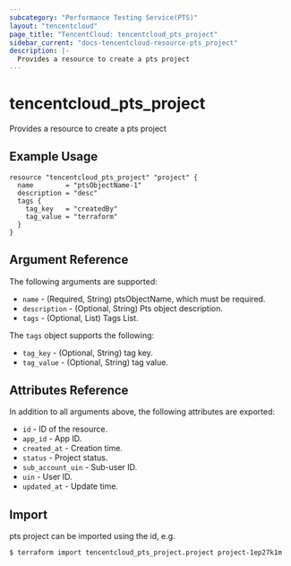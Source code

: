 ```yaml
---
subcategory: "Performance Testing Service(PTS)"
layout: "tencentcloud"
page_title: "TencentCloud: tencentcloud_pts_project"
sidebar_current: "docs-tencentcloud-resource-pts_project"
description: |-
  Provides a resource to create a pts project
---
```


# tencentcloud_pts_project

Provides a resource to create a pts project

## Example Usage

```hcl
resource "tencentcloud_pts_project" "project" {
  name        = "ptsObjectName-1"
  description = "desc"
  tags {
    tag_key   = "createdBy"
    tag_value = "terraform"
  }
}
```

## Argument Reference

The following arguments are supported:

* `name` - (Required, String) ptsObjectName, which must be required.
* `description` - (Optional, String) Pts object description.
* `tags` - (Optional, List) Tags List.

The `tags` object supports the following:

* `tag_key` - (Optional, String) tag key.
* `tag_value` - (Optional, String) tag value.

## Attributes Reference

In addition to all arguments above, the following attributes are exported:

* `id` - ID of the resource.
* `app_id` - App ID.
* `created_at` - Creation time.
* `status` - Project status.
* `sub_account_uin` - Sub-user ID.
* `uin` - User ID.
* `updated_at` - Update time.



## Import

pts project can be imported using the id, e.g.
```
$ terraform import tencentcloud_pts_project.project project-1ep27k1m
```

